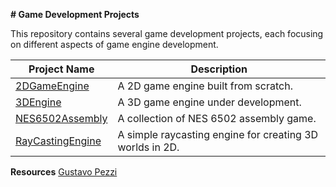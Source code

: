 **# Game Development Projects**

This repository contains several game development projects, each focusing on different aspects of game engine development.

| Project Name | Description |
|---|---|
| [2DGameEngine](2DGameEngine) | A 2D game engine built from scratch. |
| [3DEngine](3DEngine) | A 3D game engine under development. |
| [NES6502Assembly](NES6502Assembly) | A collection of NES 6502 assembly game. |
| [RayCastingEngine](RayCastingEngine) | A simple raycasting engine for creating 3D worlds in 2D. |


**Resources**
[Gustavo Pezzi](https://pikuma.com/)